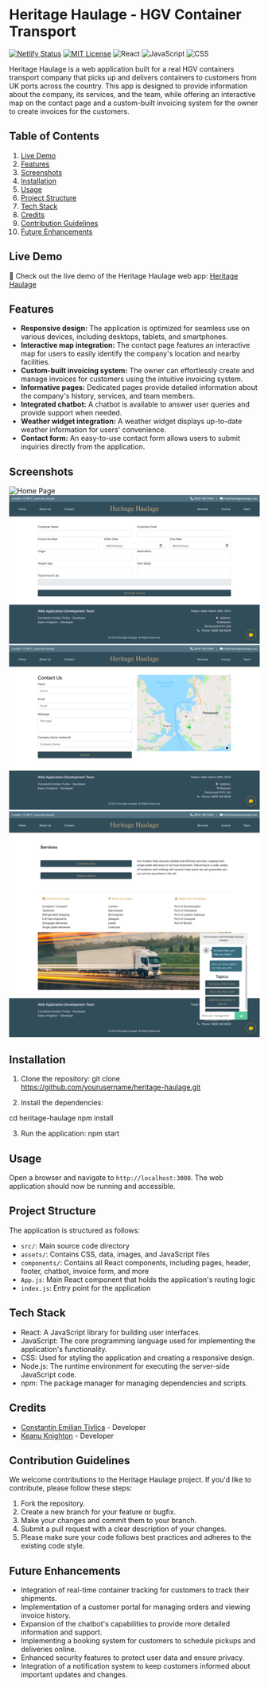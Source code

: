 # Heritage Haulage - HGV Container Transport

[![Netlify Status](https://api.netlify.com/api/v1/badges/0d1aff31-42ec-4705-9e3e-e0df8d5842d4/deploy-status)](https://app.netlify.com/sites/heritage-haulage/deploys)
[![MIT License](https://img.shields.io/badge/License-MIT-green.svg)](https://choosealicense.com/licenses/mit/)
![React](https://img.shields.io/badge/React-61.5%25-blue)
![JavaScript](https://img.shields.io/badge/JavaScript-34.4%25-yellow)
![CSS](https://img.shields.io/badge/CSS-4.1%25-purple)

Heritage Haulage is a web application built for a real HGV containers transport company that picks up and delivers containers to customers from UK ports across the country. This app is designed to provide information about the company, its services, and the team, while offering an interactive map on the contact page and a custom-built invoicing system for the owner to create invoices for the customers.

## Table of Contents

1. [Live Demo](#live-demo)
2. [Features](#features)
3. [Screenshots](#screenshots)
4. [Installation](#installation)
5. [Usage](#usage)
6. [Project Structure](#project-structure)
7. [Tech Stack](#tech-stack)
8. [Credits](#credits)
9. [Contribution Guidelines](#contribution-guidelines)
10. [Future Enhancements](#future-enhancements)

## Live Demo

🚀 Check out the live demo of the Heritage Haulage web app: [Heritage Haulage](https://heritage-haulage.netlify.app)

## Features

- **Responsive design:** The application is optimized for seamless use on various devices, including desktops, tablets, and smartphones.
- **Interactive map integration:** The contact page features an interactive map for users to easily identify the company's location and nearby facilities.
- **Custom-built invoicing system:** The owner can effortlessly create and manage invoices for customers using the intuitive invoicing system.
- **Informative pages:** Dedicated pages provide detailed information about the company's history, services, and team members.
- **Integrated chatbot:** A chatbot is available to answer user queries and provide support when needed.
- **Weather widget integration:** A weather widget displays up-to-date weather information for users' convenience.
- **Contact form:** An easy-to-use contact form allows users to submit inquiries directly from the application.

## Screenshots

![Home Page](./public/images/home__page.png)
![Invoice Page](./public/images/invoice__page.png)
![Contact Page](./public/images/contact__page.png)
![ChatBot Page](./public/images/chatbot__page.png)

## Installation

1. Clone the repository:
git clone <https://github.com/yourusername/heritage-haulage.git>

2. Install the dependencies:

cd heritage-haulage
npm install

3. Run the application:
npm start

## Usage

Open a browser and navigate to `http://localhost:3000`. The web application should now be running and accessible.

## Project Structure

The application is structured as follows:

- `src/`: Main source code directory
- `assets/`: Contains CSS, data, images, and JavaScript files
- `components/`: Contains all React components, including pages, header, footer, chatbot, invoice form, and more
- `App.js`: Main React component that holds the application's routing logic
- `index.js`: Entry point for the application

## Tech Stack

- React: A JavaScript library for building user interfaces.
- JavaScript: The core programming language used for implementing the application's functionality.
- CSS: Used for styling the application and creating a responsive design.
- Node.js: The runtime environment for executing the server-side JavaScript code.
- npm: The package manager for managing dependencies and scripts.

## Credits

- [Constantin Emilian Tivlica](https://github.com/Constantin-E-T) - Developer
- [Keanu Knighton](https://github.com/MoxyK) - Developer

## Contribution Guidelines

We welcome contributions to the Heritage Haulage project. If you'd like to contribute, please follow these steps:

1. Fork the repository.
2. Create a new branch for your feature or bugfix.
3. Make your changes and commit them to your branch.
4. Submit a pull request with a clear description of your changes.
5. Please make sure your code follows best practices and adheres to the existing code style.

## Future Enhancements

- Integration of real-time container tracking for customers to track their shipments.
- Implementation of a customer portal for managing orders and viewing invoice history.
- Expansion of the chatbot's capabilities to provide more detailed information and support.
- Implementing a booking system for customers to schedule pickups and deliveries online.
- Enhanced security features to protect user data and ensure privacy.
- Integration of a notification system to keep customers informed about important updates and changes.
